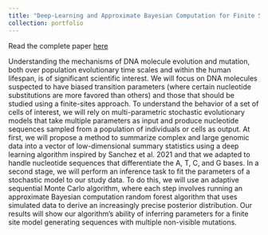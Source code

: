```yaml
---
title: "Deep-Learning and Approximate Bayesian Computation for Finite Site model multivariate inference"
collection: portfolio
---
```


Read the complete paper [here](http://mohammed-yassinehabibi.github.io/files/Research_Internship_IICD.pdf)

Understanding the mechanisms of DNA molecule evolution and mutation, both over population evolutionary time scales and within the human lifespan, is of significant scientific interest. We will focus on DNA molecules suspected to have biased transition parameters (where certain nucleotide substitutions are more favored than others) and those that should be studied using a finite-sites approach. To understand the behavior of a set of cells of interest, we will rely on multi-parametric stochastic evolutionary models that take multiple parameters as input and produce nucleotide sequences sampled from a population of individuals or cells as output.
At first, we will propose a method to summarize complex and large genomic data into a vector of low-dimensional summary statistics using a deep learning algorithm inspired by Sanchez et al. 2021 and that we adapted to handle nucleotide sequences that differentiate the A, T, C, and G bases. In a second stage, we will perform an inference task to fit the parameters of a stochastic model to our study data. To do this, we will use an adaptive sequential Monte Carlo algorithm, where each step involves running an approximate Bayesian computation random forest algorithm that uses simulated data to derive an increasingly precise posterior distribution.
Our results will show our algorithm’s ability of inferring parameters for a finite site model generating sequences with multiple non-visible mutations.